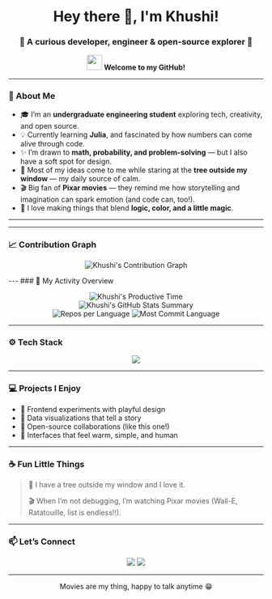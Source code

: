 <h1 align="center">Hey there 👋, I'm Khushi!</h1>
<h3 align="center">🌷 A curious developer, engineer & open-source explorer 🧭</h3>

<p align="center">
  <img src="https://media.giphy.com/media/hvRJCLFzcasrR4ia7z/giphy.gif" width="30">  
  <b>Welcome to my GitHub!</b>
</p>

---

### 🌸 About Me  
- 🎓 I’m an **undergraduate engineering student** exploring tech, creativity, and open source.  
- 💡 Currently learning **Julia**, and fascinated by how numbers can come alive through code.  
- ✨ I’m drawn to **math, probability, and problem-solving** — but I also have a soft spot for design.  
- 🌳 Most of my ideas come to me while staring at the **tree outside my window** — my daily source of calm.  
- 🎬 Big fan of **Pixar movies** — they remind me how storytelling and imagination can spark emotion (and code can, too!).  
- 🌻 I love making things that blend **logic, color, and a little magic**.  

---
---

### 📈 Contribution Graph
<p align="center">
  <img src="https://github-readme-activity-graph.vercel.app/graph?username=khushiiiip&theme=rose_pine" alt="Khushi's Contribution Graph" />
</p>
---
### 🧭 My Activity Overview
<p align="center">
  <img src="https://github-profile-summary-cards.vercel.app/api/cards/productive-time?username=KhushiPanghal&theme=rose_pine" alt="Khushi's Productive Time"/>
  <br/>
  <img src="https://github-profile-summary-cards.vercel.app/api/cards/profile-details?username=KhushiPanghal&theme=rose_pine" alt="Khushi's GitHub Stats Summary"/>
  <br/>
  <img src="https://github-profile-summary-cards.vercel.app/api/cards/repos-per-language?username=KhushiPanghal&theme=rose_pine" alt="Repos per Language"/>
  <img src="https://github-profile-summary-cards.vercel.app/api/cards/most-commit-language?username=KhushiPanghal&theme=rose_pine" alt="Most Commit Language"/>
</p>

---

### ⚙️ Tech Stack
<p align="center">
  <img src="https://skillicons.dev/icons?i=html,css,js,react,python,julia,git,github,figma,vscode&theme=light" />
</p>

---

### 💻 Projects I Enjoy
- 🌼 Frontend experiments with playful design  
- 🧩 Data visualizations that tell a story  
- 💬 Open-source collaborations (like this one!)  
- 🎨 Interfaces that feel warm, simple, and human  

---
### ☕ Fun Little Things  
> 🌳 I have a tree outside my window and I love it.  
>  
> 🎬 When I’m not debugging, I’m watching Pixar movies (Wall-E, Ratatouille, list is endless!!).  
  

---
### 📫 Let’s Connect
<p align="center">
  <a href="https://github.com/khushiiiip" target="_blank"><img src="https://img.shields.io/badge/GitHub-000?style=for-the-badge&logo=github&logoColor=white" /></a>
  <a href="mailto:khushipanghal08@gmail.com"><img src="https://img.shields.io/badge/Email-D14836?style=for-the-badge&logo=gmail&logoColor=white" /></a>
</p>

---
<p align="center">
  Movies are my thing, happy to talk anytime 😁
</p>


